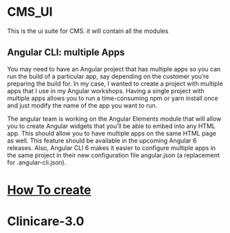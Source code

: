 # CMS_UI
This is the ui suite for CMS. it will contain all the modules 

## Angular CLI: multiple Apps
You may need to have an Angular project that has multiple apps so you can run the build of a particular app, say depending on the customer you’re preparing the build for. In my case, I wanted to create a project with multiple apps that I use in my Angular workshops. Having a single project with multiple apps allows you to run a time-consuming npm or yarn install once and just modify the name of the app you want to run.

The angular team is working on the Angular Elements module that will allow you to create Angular widgets that you’ll be able to embed into any HTML app. This should allow you to have multiple apps on the same HTML page as well. This feature should be available in the upcoming Angular 6 releases.
Also, Angular CLI 6 makes it easier to configure multiple apps in the same project in their new configuration file angular.json (a replacement for .angular-cli.json).


# [How To create](https://medium.com/disney-streaming/combining-multiple-angular-applications-into-a-single-one-e87d530d6527)
# Clinicare-3.0
